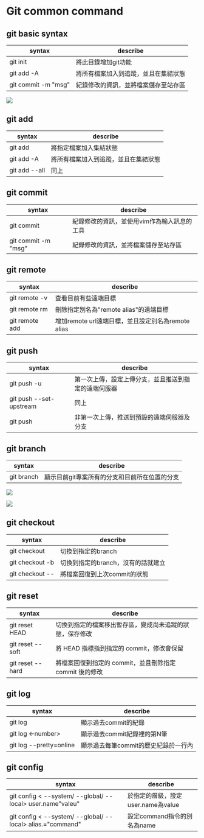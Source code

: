 # Git common command
## git basic syntax
| syntax  | describe |
| ------- | ------------ |
| git init | 將此目錄增加git功能 |
| git add -A | 將所有檔案加入到追蹤，並且在集結狀態 |
| git commit -m "msg" | 紀錄修改的資訊，並將檔案儲存至站存區 |

![](https://github.com/Roy-176/git/blob/main/img/git.png)

## git add
| syntax  | describe |
| ------- | ------------ |
| git add <file> | 將指定檔案加入集結狀態 |
| git add -A | 將所有檔案加入到追蹤，並且在集結狀態 |
| git add --all | 同上 |

## git commit
| syntax  | describe |
| ------- | ------------ |
| git commit | 紀錄修改的資訊，並使用vim作為輸入訊息的工具 |
| git commit -m "msg" | 紀錄修改的資訊，並將檔案儲存至站存區 |

## git remote
| syntax  | describe |
| ------- | ------------ |
| git remote -v | 查看目前有些遠端目標 |
| git remote rm <remote alias> | 刪除指定別名為"remote alias"的遠端目標 |
| git remote add <remote alias><remote rul> | 增加remote url遠端目標，並且設定別名為remote alias |

## git push
| syntax  | describe |
| ------- | ------------ |
| git push -u <remotes><branch> | 第一次上傳，設定上傳分支，並且推送到指定的遠端伺服器 |
| git push --set-upstream <remote><branch> | 同上 |
| git push | 非第一次上傳，推送到預設的遠端伺服器及分支 |

## git branch
| syntax  | describe |
| ------- | ------------ |
| git branch | 顯示目前git專案所有的分支和目前所在位置的分支 |

![](https://github.com/Roy-176/git/blob/main/img/gitbranch.png)

![](https://github.com/Roy-176/git/blob/main/img/gitbranch2.png)

## git checkout
| syntax  | describe |
| ------- | ------------ |
| git checkout <branch> | 切換到指定的branch |
| git checkout -b <branch> | 切換到指定的branch，沒有的話就建立 |
| git checkout --<file> | 將檔案回復到上次commit的狀態 |

## git reset
| syntax  | describe |
| ------- | ------------ |
| git reset HEAD <file> | 切換到指定的檔案移出暫存區，變成尚未追蹤的狀態，保存修改 |
| git reset --soft <commit> | 將 HEAD 指標指到指定的 commit，修改會保留 |
| git reset --hard <commit> | 將檔案回復到指定的 commit，並且刪除指定 commit 後的修改 |

## git log
| syntax  | describe |
| ------- | ------------ |
| git log | 顯示過去commit的紀錄 |
| git log <-number> | 顯示過去commit紀錄裡的第N筆 |
| git log --pretty=online | 顯示過去每筆commit的歷史紀錄於一行內 |

## git config
| syntax  | describe |
| ------- | ------------ |
| git config < --system/ --global/ --local> user.name"valeu" | 於指定的層級，設定user.name為value |
| git config < --system/ --global/ --local> alias.="command" | 設定command指令的別名為name |


